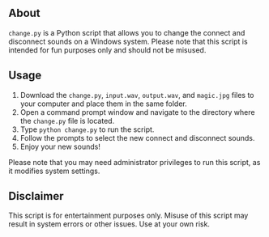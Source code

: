 ## About

`change.py` is a Python script that allows you to change the connect and disconnect sounds on a Windows system. Please note that this script is intended for fun purposes only and should not be misused.

## Usage

1. Download the `change.py`, `input.wav`, `output.wav`, and `magic.jpg` files to your computer and place them in the same folder.
2. Open a command prompt window and navigate to the directory where the `change.py` file is located.
3. Type `python change.py` to run the script.
4. Follow the prompts to select the new connect and disconnect sounds.
5. Enjoy your new sounds!

Please note that you may need administrator privileges to run this script, as it modifies system settings.

## Disclaimer

This script is for entertainment purposes only. Misuse of this script may result in system errors or other issues. Use at your own risk.
